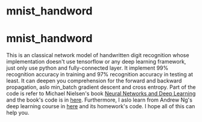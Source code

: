 # mnist_handword

# mnist_handword

This is an classical network model of handwritten digit recognition whose implementation doesn't use tensorflow or any deep learning framework, just only use python and fully-connected layer. It implement 99% recognition accuracy in training and 97% recognition accuracy in testing at least. It can deepen you comprehension for the forward and backward propagation, aslo min_batch gradient descent and cross entropy. Part of the code is refer to Michael Nielsen's book [Neural Networks and Deep Learning](http://neuralnetworksanddeeplearning.com/index.html) and the book's code is in [here](https://github.com/mnielsen/neural-networks-and-deep-learning). Furthermore, I aslo learn from Andrew Ng's deep learning course in [here](https://mooc.study.163.com/smartSpec/detail/1001319001.htm) and its homework's code. I hope all of this can help you. 
